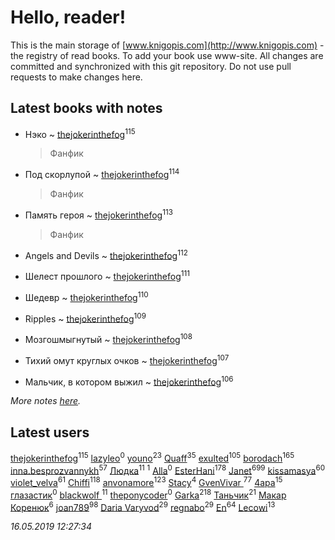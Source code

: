 # Hello, reader!
This is the main storage of [www.knigopis.com](http://www.knigopis.com) - the registry of read books.
To add your book use www-site. All changes are committed and synchronized with this git repository.
Do not use pull requests to make changes here.


## Latest books with notes
* Нэко ~ [thejokerinthefog](users/317/317244423-vkontakte)<sup>115</sup>
    > Фанфик

* Под скорлупой ~ [thejokerinthefog](users/317/317244423-vkontakte)<sup>114</sup>
    > Фанфик

* Память героя ~ [thejokerinthefog](users/317/317244423-vkontakte)<sup>113</sup>
    > Фанфик

* Angels and Devils ~ [thejokerinthefog](users/317/317244423-vkontakte)<sup>112</sup>

* Шелест прошлого ~ [thejokerinthefog](users/317/317244423-vkontakte)<sup>111</sup>

* Шедевр ~ [thejokerinthefog](users/317/317244423-vkontakte)<sup>110</sup>

* Ripples ~ [thejokerinthefog](users/317/317244423-vkontakte)<sup>109</sup>

* Мозгошмыгнутый ~ [thejokerinthefog](users/317/317244423-vkontakte)<sup>108</sup>

* Тихий омут круглых очков ~ [thejokerinthefog](users/317/317244423-vkontakte)<sup>107</sup>

* Мальчик, в котором выжил ~ [thejokerinthefog](users/317/317244423-vkontakte)<sup>106</sup>


_More notes [here](latest_books_with_notes.md)._


## Latest users
[thejokerinthefog](users/317/317244423-vkontakte)<sup>115</sup> 
[lazyleo](users/116/116845519572391639637-google)<sup>0</sup> 
[youno](users/302/302928912-vkontakte)<sup>23</sup> 
[Quaff](users/122/12267158-vkontakte)<sup>35</sup> 
[exulted](users/100/100599204551896265722-google)<sup>105</sup> 
[borodach](users/157/15706320-vkontakte)<sup>165</sup> 
[inna.besprozvannykh](users/733/73323849-yandex)<sup>57</sup> 
[Людка](users/111/111038749-vkontakte)<sup>11</sup> 
[](users/114/114792281744850455512-google)<sup>1</sup> 
[Alla](users/103/103352250712959229257-google)<sup>0</sup> 
[EsterHani](users/305/30558181-vkontakte)<sup>178</sup> 
[Janet](users/108/108113656204404967440-google)<sup>699</sup> 
[kissamasya](users/684/68439978-vkontakte)<sup>60</sup> 
[violet_velva](users/116/116961712580551399099-google)<sup>61</sup> 
[Chiffi](users/105/105831994080785626680-google)<sup>118</sup> 
[anvonamore](users/595/5957175-vkontakte)<sup>123</sup> 
[Stacy](users/309/30902475-vkontakte)<sup>4</sup> 
[GvenVivar ](users/158/158266434925901-facebook)<sup>77</sup> 
[4apa](users/117/117392596378069249667-google)<sup>15</sup> 
[глазастик](users/115/115257673890455357280-google)<sup>0</sup> 
[blackwolf ](users/236/236639644-vkontakte)<sup>11</sup> 
[theponycoder](users/195/195144442-vkontakte)<sup>0</sup> 
[Garka](users/115/115753719718250012620-google)<sup>218</sup> 
[Таньчик](users/209/2096581563762610-facebook)<sup>21</sup> 
[Макар Коренюк](users/126/126368737-vkontakte)<sup>6</sup> 
[joan789](users/240/2401650-vkontakte)<sup>98</sup> 
[Daria Varyvod](users/829/829893410524253-facebook)<sup>29</sup> 
[regnabo](users/870/870059322-yandex)<sup>29</sup> 
[En](users/333/333646551-vkontakte)<sup>64</sup> 
[Lecowi](users/521/521873425-vkontakte)<sup>13</sup> 


_16.05.2019 12:27:34_
